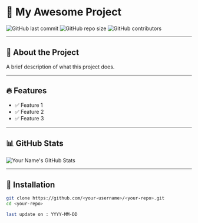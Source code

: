 # 🚀 My Awesome Project

![GitHub last commit](https://img.shields.io/github/last-commit/<your-username>/<your-repo>)
![GitHub repo size](https://img.shields.io/github/repo-size/<your-username>/<your-repo>)
![GitHub contributors](https://img.shields.io/github/contributors/<your-username>/<your-repo>)

---

## 📌 About the Project
A brief description of what this project does.

---

## 🔥 Features
- ✅ Feature 1
- ✅ Feature 2
- ✅ Feature 3

---

## 📊 GitHub Stats  
![Your Name's GitHub Stats](https://github-readme-stats.vercel.app/api?username=<lokesh-madireddi>&show_icons=true&theme=radical)

---

## 🚀 Installation  
```bash
git clone https://github.com/<your-username>/<your-repo>.git
cd <your-repo>

last update on : YYYY-MM-DD
